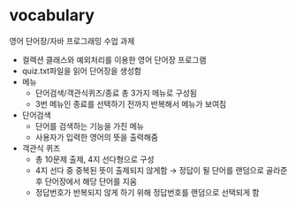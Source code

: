 # vocabulary
영어 단어장/자바 프로그래밍 수업 과제
- 컬렉션 클래스와 예외처리를 이용한 영어 단어장 프로그램
- quiz.txt파일을 읽어 단어장을 생성함
- 메뉴
    - 단어검색/객관식퀴즈/종료 총 3가지 메뉴로 구성됨
    - 3번 메뉴인 종료를 선택하기 전까지 반복해서 메뉴가 보여짐
- 단어검색
    - 단어를 검색하는 기능을 가진 메뉴
    - 사용자가 입력한 영어의 뜻을 출력해줌
- 객관식 퀴즈
    - 총 10문제 출제, 4지 선다형으로 구성
    - 4지 선다 중 중복된 뜻이 출제되지 않게함
    → 정답이 될 단어를 랜덤으로 골라준 후 단어장에서 해당 단어를 지움
    - 정답번호가 반복되지 않게 하기 위해 정답번호를 랜덤으로 선택되게 함
